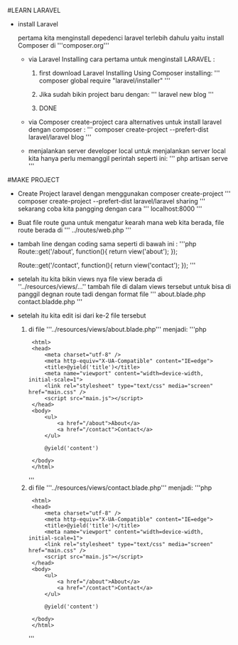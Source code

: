 #LEARN LARAVEL

- install Laravel 

    pertama kita menginstall depedenci laravel terlebih dahulu yaitu install Composer di
    '''composer.org'''

    - via Laravel Installing
        cara pertama untuk menginstall LARAVEL :
        1. first download Laravel Installing Using Composer installing:
            '''
                composer global require "laravel/installer"
            '''

        2. Jika sudah bikin project baru dengan:
            '''
                laravel new blog
            '''
        3. DONE
    
    - via Composer create-project
        cara alternatives untuk install laravel dengan composer :
        '''
            composer create-project --prefert-dist laravel/laravel blog
        '''

    - menjalankan server developer local
        untuk menjalankan server local kita hanya perlu memanggil perintah seperti ini:
        '''
            php artisan serve
        '''

#MAKE PROJECT
- Create Project laravel dengan menggunakan composer create-project
    '''
    composer create-project --prefert-dist laravel/laravel sharing
    '''
    sekarang coba kita pangging dengan cara 
    '''
    localhost:8000
    '''

- Buat file route guna untuk mengatur kearah mana web kita berada,
    file route berada di 
    '''
    ../routes/web.php
    '''

- tambah line dengan coding sama seperti di bawah ini :
    '''php
    Route::get('/about', function(){
        return view('about');
    });

    Route::get('/contact', function(){
        return view('contact');
    });
    '''

- setelah itu kita bikin views nya
    file view berada di
    ''../resources/views/...''
    tambah file di dalam views tersebut untuk bisa di panggil degnan route tadi
    dengan format file 
    '''
    about.blade.php
    contact.bladde.php
    '''

- setelah itu kita edit isi dari ke-2 file tersebut
    1. di file '''../resources/views/about.blade.php''' menjadi:
        '''php
        <!DOCTYPE html>
            <html>
            <head>
                <meta charset="utf-8" />
                <meta http-equiv="X-UA-Compatible" content="IE=edge">
                <title>@yield('title')</title>
                <meta name="viewport" content="width=device-width, initial-scale=1">
                <link rel="stylesheet" type="text/css" media="screen" href="main.css" />
                <script src="main.js"></script>
            </head>
            <body>
                <ul>
                    <a href="/about">About</a>
                    <a href="/contact">Contact</a>
                </ul>

                @yield('content')

            </body>
            </html>
        '''
    2. di file '''../resources/views/contact.blade.php''' menjadi:
        '''php
        <!DOCTYPE html>
            <html>
            <head>
                <meta charset="utf-8" />
                <meta http-equiv="X-UA-Compatible" content="IE=edge">
                <title>@yield('title')</title>
                <meta name="viewport" content="width=device-width, initial-scale=1">
                <link rel="stylesheet" type="text/css" media="screen" href="main.css" />
                <script src="main.js"></script>
            </head>
            <body>
                <ul>
                    <a href="/about">About</a>
                    <a href="/contact">Contact</a>
                </ul>

                @yield('content')

            </body>
            </html>
        '''

